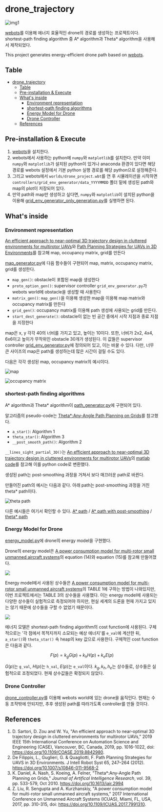 # drone_trajectory

![img1](/image/thumbnail.png)

[webots](https://cyberbotics.com/)를 이용해 에너지 효율적인 drone의 경로를 생성하는 프로젝트이다. shortest-path finding algorithm 중 A* algorithm과 Theta* algorithm을 사용해서 제작되었다.

This project generates energy-efficient drone path based on [webots](https://cyberbotics.com/).

## Table

- [drone\_trajectory](#drone_trajectory)
  - [Table](#table)
  - [Pre-installation \& Execute](#pre-installation--execute)
  - [What's inside](#whats-inside)
    - [Environment representation](#environment-representation)
    - [shortest-path finding algorithms](#shortest-path-finding-algorithms)
    - [Energy Model for Drone](#energy-model-for-drone)
    - [Drone Controller](#drone-controller)
  - [References](#references)

## Pre-installation & Execute

1. [webots](https://cyberbotics.com/)을 설치한다.
2.  webots에서 사용하는 python에 `numpy`와 `matplotlib`를 설치한다. 만약 이미 `numpy`와 `matplotlib`가 설치된 python이 있거나 anaconda 환경이 있다면 해당 경로를 webots 설정에서 기본 python 실행 경로를 해당 python으로 설정해준다.
3.  그리고 webots에서 `worlds/drone_project.wbt`를 연 후 시뮬레이션을 시작하면 `controllers/grid_env_generator/data_YYYYMMDD` 폴더 밑에 생성된 path와 map의 plot이 저장되어 있다.
4.  만약 path와 map만 생성하고 싶다면, `numpy`와 `matplotlib`이 설치된 python을 이용해 [grid_env_generator_only_generation.py](/controllers/grid_env_generator/grid_env_generator_only_generation.py)를 실행하면 된다.

## What's inside

### Environment representation

[An efficient approach to near-optimal 3D trajectory design in cluttered environments for multirotor UAVs](https://doi.org/10.1109/COASE.2019.8842980)와 [Path Planning Strategies for UAVs in 3D Environments](https://doi.org/10.1007/s10846-011-9568-2)를 참고해 map, occupancy matrix, grid를 만든다

[map_generator.py](/controllers/grid_env_generator/map_generator.py)에 다음 함수들이 구현되어 map, matrix, occupancy matrix, grid를 생성한다.

- `map_gen()`: obstacle이 포함된 map을 생성한다
- `proto_option_gen()`: supervisor controller `grid_env_generator.py`가 webots world에 obstacle을 생성할 때 사용한다
- `matrix_gen()`: `map_gen()`을 이용해 생성한 map을 이용해 map matrix와 occupancy matrix를 만든다
- `grid_gen()`: occupancy matrix를 이용해 path 생성에 사용되는 grid를 만든다.
- `start_dest_generate()`: obstacle이 없는 빈 공간 중에서 시작 지점과 종료 지점을 지정한다

map은 x, y 각각 40의 너비를 가지고 있고, 높이는 10이다. 또한, 너비가 2x2, 4x4, 6x6이고 높이가 무작위인 obstacle 30개가 생성된다. 이 값들은 supervisor controller [grid_env_generator.py](/controllers/grid_env_generator/grid_env_generator.py)에 정의되어 있고, 이는 바꿀 수 있다. 다만, 너무 큰 사이즈의 map은 path를 생성하는데 많은 시간이 걸릴 수도 있다.

다음은 각각 생성된 map, occupancy matrix의 예시이다.

![map](/image/plot_20240308_map.png)

![occupancy matrix](/image/plot_20240308_occupancy.png)

### shortest-path finding algorithms

A* algorithm과 Theta* algorithm이 [path_generator.py](/controllers/grid_env_generator/path_generator.py)에 구현되어 있다.

알고리즘의 pseudo-code는 [Theta*:Any-Angle Path Planning on Grids](https://doi.org/10.1613/jair.2994)를 참고했다.

  - `a_star()`: Algorithm 1
  - `theta_star()`: Algorithm 3
  - `__post_smooth_path()`: Algorithm 2

`__lines_sight_partial_3D()`는 [An efficient approach to near-optimal 3D trajectory design in cluttered environments for multirotor UAVs](https://doi.org/10.1109/COASE.2019.8842980)의 [matlab code](https://github.com/danielesartori/3D-grid-path-planning/blob/master/line_sight_partial_3D.m)를 참고해 이를 python code로 변환했다.

생성된 path는 post-smoothing 과정을 거쳐서 보다 매끄러운 path로 바뀐다.

만들어진 path의 예시는 다음과 같다. 아래 path는 post-smoothing 과정을 거친 theta* path이다.

![theta path](/image/plot_path_20240308_smooth_theta_star.png)

다른 예시들은 여기서 확인할 수 있다. [A* path](/image/plot_path_20240308_a_star.png) / [A* path with post-smoothing](/image/plot_path_20240308_smooth_a_star.png) / [theta* path](/image/plot_path_20240308_theta_star.png)

### Energy Model for Drone

[energy_model.py](/controllers/drone_controller/energy_model.py)에 drone의 energy model을 구현했다.

Drone의 energy model은 [A power consumption model for multi-rotor small unmanned aircraft systems](https://doi.org/10.1109/ICUAS.2017.7991310)의 equation (14)와 equation (15)를 참고해 만들어졌다.

![](/image/table1_eq_14_eq_15.png)

Energy model에서 사용된 상수들은 [A power consumption model for multi-rotor small unmanned aircraft systems](https://doi.org/10.1109/ICUAS.2017.7991310)의 TABLE 1에 구하는 방법이 나와있지만, 이번 프로젝트에서는 TABLE 3의 상수들을 사용했다. 이는 energy model에 사용되는 다양한 상수들이 실험적으로 측정되어야 하지만, 현실 세계의 드론을 현재 가지고 있지는 않기 때문에 상수들을 구할 수 없었기 때문이다.

![](/image/table3.png)

에너지 모델은 shortest-path finding algorithm의 cost function에 사용된다. 구체적으로는 '각 점에서 목적지까지 소모되는 예상 에너지'를 `e_val`에 계산한 뒤, `a_star()`와 `theta_star()` 속 heap의 key 값으로 사용한다. 구체적인 cost function은 다음과 같다.

$$F(p) = k_gG(p) + k_hH(p) + k_eE(p)$$

$G(p)$는 `g_val`, $H(p)$는 `h_val`, $E(p)$는 `e_val`이다. $k_g, k_h, h_e$는 상수들로, 상수들은 실험적으로 조정되었다. 현재 상수값들은 확정되지 않았다.

### Drone Controller

[drone_controller.py](/controllers/drone_controller/drone_controller.py)를 이용해 webots world에 있는 drone을 움직인다. 현재는 수동 조작밖에 안되지만, 추후 생성된 path를 따라가도록 controller를 만들 것이다.

## References

1. D. Sartori, D. Zou and W. Yu, "An efficient approach to near-optimal 3D trajectory design in cluttered environments for multirotor UAVs," 2019 IEEE 15th International Conference on Automation Science and Engineering (CASE), Vancouver, BC, Canada, 2019, pp. 1016-1022, doi: https://doi.org/10.1109/COASE.2019.8842980.
2. De Filippis, L., Guglieri, G. & Quagliotti, F. Path Planning Strategies for UAVS in 3D Environments. J Intell Robot Syst 65, 247–264 (2012). https://doi.org/10.1007/s10846-011-9568-2
3. K. Daniel, A. Nash, S. Koeing, A. Felner, "Theta*:Any-Angle Path Planning on Grids," *Journal of Artifical Intelligence Research*, vol. 39, pp. 533-579, Oct 2010. https://doi.org/10.1613/jair.2994
4. Z. Liu, R. Sengupta and A. Kurzhanskiy, "A power consumption model for multi-rotor small unmanned aircraft systems," 2017 International Conference on Unmanned Aircraft Systems (ICUAS), Miami, FL, USA, 2017, pp. 310-315, doi: https://doi.org/10.1109/ICUAS.2017.7991310.